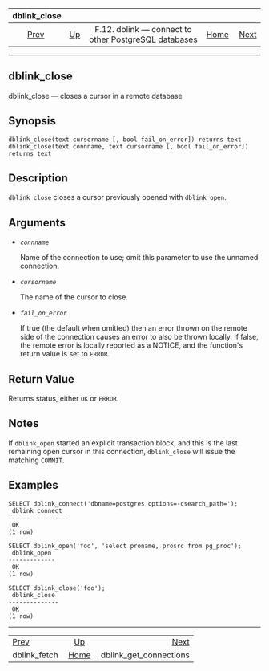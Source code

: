 <!--?xml version="1.0" encoding="UTF-8" standalone="no"?-->

|                   dblink\_close                   |                                                                          |                                                      |                                                       |                                                                       |
| :-----------------------------------------------: | :----------------------------------------------------------------------- | :--------------------------------------------------: | ----------------------------------------------------: | --------------------------------------------------------------------: |
| [Prev](contrib-dblink-fetch.html "dblink_fetch")  | [Up](dblink.html "F.12. dblink — connect to other PostgreSQL databases") | F.12. dblink — connect to other PostgreSQL databases | [Home](index.html "PostgreSQL 17devel Documentation") |  [Next](contrib-dblink-get-connections.html "dblink_get_connections") |

***

[]()

## dblink\_close

dblink\_close — closes a cursor in a remote database

## Synopsis

    dblink_close(text cursorname [, bool fail_on_error]) returns text
    dblink_close(text connname, text cursorname [, bool fail_on_error]) returns text

## Description

`dblink_close` closes a cursor previously opened with `dblink_open`.

## Arguments

*   *`connname`*

    Name of the connection to use; omit this parameter to use the unnamed connection.

*   *`cursorname`*

    The name of the cursor to close.

*   *`fail_on_error`*

    If true (the default when omitted) then an error thrown on the remote side of the connection causes an error to also be thrown locally. If false, the remote error is locally reported as a NOTICE, and the function's return value is set to `ERROR`.

## Return Value

Returns status, either `OK` or `ERROR`.

## Notes

If `dblink_open` started an explicit transaction block, and this is the last remaining open cursor in this connection, `dblink_close` will issue the matching `COMMIT`.

## Examples

    SELECT dblink_connect('dbname=postgres options=-csearch_path=');
     dblink_connect
    ----------------
     OK
    (1 row)

    SELECT dblink_open('foo', 'select proname, prosrc from pg_proc');
     dblink_open
    -------------
     OK
    (1 row)

    SELECT dblink_close('foo');
     dblink_close
    --------------
     OK
    (1 row)

***

|                                                   |                                                                          |                                                                       |
| :------------------------------------------------ | :----------------------------------------------------------------------: | --------------------------------------------------------------------: |
| [Prev](contrib-dblink-fetch.html "dblink_fetch")  | [Up](dblink.html "F.12. dblink — connect to other PostgreSQL databases") |  [Next](contrib-dblink-get-connections.html "dblink_get_connections") |
| dblink\_fetch                                     |           [Home](index.html "PostgreSQL 17devel Documentation")          |                                              dblink\_get\_connections |
